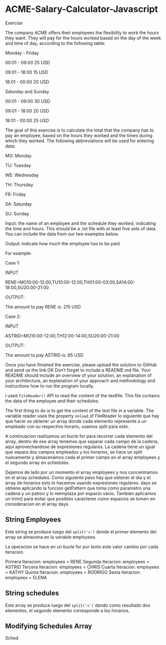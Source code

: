 # ACME-Salary-Calculator-Javascript

Exercise

The company ACME offers their employees the flexibility to work the hours they want. They will pay for the hours worked based on the day of the week and time of day, according to the following table:

Monday - Friday

00:01 - 09:00 25 USD

09:01 - 18:00 15 USD

18:01 - 00:00 20 USD

Saturday and Sunday

00:01 - 09:00 30 USD

09:01 - 18:00 20 USD

18:01 - 00:00 25 USD

The goal of this exercise is to calculate the total that the company has to pay an employee, based on the hours they worked and the times during which they worked. The following abbreviations will be used for entering data:

MO: Monday

TU: Tuesday

WE: Wednesday

TH: Thursday

FR: Friday

SA: Saturday

SU: Sunday

Input: the name of an employee and the schedule they worked, indicating the time and hours. This should be a .txt file with at least five sets of data. You can include the data from our two examples below.

Output: indicate how much the employee has to be paid

For example:

Case 1:

INPUT

RENE=MO10:00-12:00,TU10:00-12:00,TH01:00-03:00,SA14:00-18:00,SU20:00-21:00

OUTPUT:

The amount to pay RENE is: 215 USD

Case 2:

INPUT

ASTRID=MO10:00-12:00,TH12:00-14:00,SU20:00-21:00

OUTPUT:

The amount to pay ASTRID is: 85 USD

Once you have finished the exercise, please upload the solution to GitHub and send us the link.OK
Don’t forget to include a README.md file. Your README should include an overview of your solution, an explanation of your architecture, an explanation of your approach and methodology and instructions how to run the program locally.

I used `FileReader()` API to read the content of the textfile. This file contains the data of the employee and their schedules.

The first thing to do is to get the content of the text file in a variable. The variable reader uses the property `onload` of FileReader lo siguiente que hay que hacer es obtener un array donde cada elemento represente a un empleado con su respectivo horario,
usamos split para esto.

A continuacion realizamos un bucle for para recorrer cada elemento del array, dentro de ese array tenemos que separar cada campo de la cadena, aqui aprovechandose de expresiones regulares. La cadena tiene un igual que separa dos campos empleados y los horarios, se hace un split nuevamente y almacenamos cada el primer campo en el array employees y el segundo array en schedules.

Dejamos de lado por un momento el array employees y nos concentramos en el array schedules. Como siguiente paso hay que obtener el dia y el array de horarios esto lo hacemos usando expresiones regulares. days se obtiene aplicando la funcion  getPattern que toma como parametro una cadena y un patron y lo reemplaza por espacio vacio. Tambien aplicamos un trim() para evitar que posibles caracteres como espacios se tomen en consideracion en el array days.

## String Employees
Este string se produce luego del `split('=')` donde el primer elemento del array se almacena en la variable employees.

La operacion se hace en un bucle for por tanto este valor cambio por cada iteracion.

Primera Iteracion:  employees = RENE
Segunda Iteracion:  employees = ASTRID
Tercera Iteracion:  employees = CHRIS
Cuarta Iteracion:   employees = KATHY
Quinta Iteracion:   employees = RODRIGO
Sexta Iteracion:    employees = ELENA

## String schedules
Este array se produce luego del `split('=')` dando como resultado dos elementos, el segundo elemento corresponde a los horarios.

## Modifying Schedules Array

Sched











